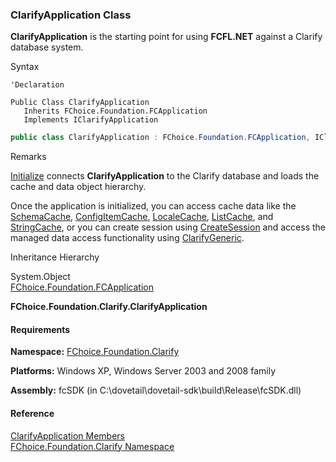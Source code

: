 ﻿### ClarifyApplication Class

**ClarifyApplication** is the starting point for using **FCFL.NET** against a Clarify database system.

Syntax

```vbnet
'Declaration

Public Class ClarifyApplication 
   Inherits FChoice.Foundation.FCApplication
   Implements IClarifyApplication
```

```csharp
public class ClarifyApplication : FChoice.Foundation.FCApplication, IClarifyApplication
```

Remarks

[Initialize](fcSDK~FChoice.Foundation.Clarify.ClarifyApplication~Initialize.md) connects **ClarifyApplication** to the Clarify database and loads the cache and data object hierarchy.

Once the application is initialized, you can access cache data like the [SchemaCache](fcSDK~FChoice.Foundation.Clarify.ClarifyApplication~SchemaCache.md), [ConfigItemCache](fcSDK~FChoice.Foundation.Clarify.ClarifyApplication~ConfigItemCache.md), [LocaleCache](fcSDK~FChoice.Foundation.Clarify.ClarifyApplication~LocaleCache.md), [ListCache](fcSDK~FChoice.Foundation.Clarify.ClarifyApplication~ListCache.md), and [StringCache](fcSDK~FChoice.Foundation.Clarify.ClarifyApplication~StringCache.md), or you can create session using [CreateSession](fcSDK~FChoice.Foundation.Clarify.ClarifyApplication~CreateSession.md) and access the managed data access functionality using [ClarifyGeneric](fcSDK~FChoice.Foundation.Clarify.ClarifyGeneric.md).

Inheritance Hierarchy

System.Object  
[FChoice.Foundation.FCApplication](fcSDK~FChoice.Foundation.FCApplication.md)  

**FChoice.Foundation.Clarify.ClarifyApplication**  

#### Requirements

**Namespace:** [FChoice.Foundation.Clarify](fcSDK~FChoice.Foundation.Clarify_namespace.md)

**Platforms:** Windows XP, Windows Server 2003 and 2008 family

**Assembly:** fcSDK (in C:\\dovetail\\dovetail-sdk\\build\\Release\\fcSDK.dll)

#### Reference

[ClarifyApplication Members](fcSDK~FChoice.Foundation.Clarify.ClarifyApplication_members.md)  
[FChoice.Foundation.Clarify Namespace](fcSDK~FChoice.Foundation.Clarify_namespace.md)